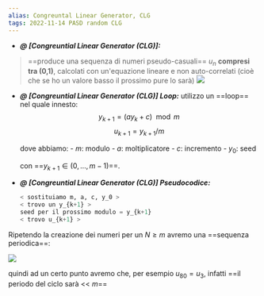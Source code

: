 ```yaml
---
alias: Congreuntal Linear Generator, CLG
tags: 2022-11-14 PASD random CLG
---
```


- ***@ [Congreuntial Linear Generator (CLG)]:***
> ==produce una sequenza di numeri pseudo-casuali== $u_n$ **compresi tra (0,1)**, calcolati con un'equazione lineare e non auto-correlati (cioè che se ho un valore basso il prossimo pure lo sarà)
> ![](Uni/PASD/img/unplot.jpeg)
<!--ID: 1670236970393-->


- ***@ [Congreuntial Linear Generator (CLG)] Loop:***
	utilizzo un ==loop== nel quale innesto:
	$$y_{k+1}=(ay_k+c)\mod m$$
	$$u_{k+1}=y_{k+1}/m$$

	dove abbiamo:
		- $m$: modulo
		- $a$: moltiplicatore
		- $c$: incremento
		- $y_0$: seed
	
	con ==$y_{k+1}\in (0,...,m-1)$==.
<!--ID: 1670568415361-->





- ***@ [Congreuntial Linear Generator (CLG)] Pseudocodice:***
	```python
	< sostituiamo m, a, c, y_0 >
	< trovo un y_{k+1} >
	seed per il prossimo modulo = y_{k+1}
	< trovo u_{k+1} >
	```
	
Ripetendo la creazione dei numeri per un $N\geq m$ avremo una ==sequenza periodica==:
<!--ID: 1670568415368-->

![](Uni/PASD/img/percyc.jpeg)

quindi ad un certo punto avremo che, per esempio $u_{80}=u_3$, infatti ==il periodo del ciclo sarà << $m$==
<!--ID: 1670236970402-->

